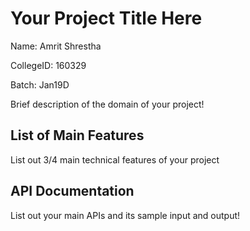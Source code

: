 # Your Project Title Here
Name: Amrit Shrestha

CollegeID: 160329

Batch: Jan19D

Brief description of the domain of your project!

## List of Main Features
List out 3/4 main technical features of your project

## API Documentation
List out your main APIs and its sample input and output!

